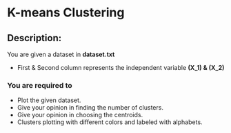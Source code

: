 # K-means Clustering

## Description: ##

You are given a dataset in **dataset.txt** 

* First & Second column represents the independent variable **(X_1) & (X_2)**

### You are required to ###

* Plot the given dataset.
* Give your opinion in finding the number of clusters.
* Give your opinion in choosing the centroids.
* Clusters plotting with different colors and labeled with alphabets.

